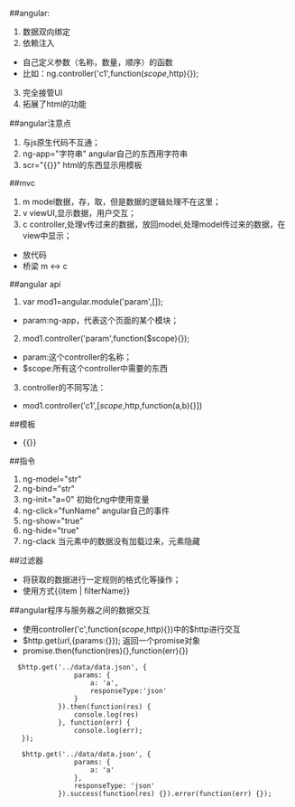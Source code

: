 ##angular:
1. 数据双向绑定
2. 依赖注入
- 自己定义参数（名称，数量，顺序）的函数
- 比如：ng.controller('c1',function($scope,$http){});
3. 完全接管UI
4. 拓展了html的功能

##angular注意点
1. 与js原生代码不互通；
2. ng-app="字符串"  angular自己的东西用字符串
3. scr="{{}}"       html的东西显示用模板

##mvc
1. m    model数据，存，取，但是数据的逻辑处理不在这里；
2. v    viewUI,显示数据，用户交互；
3. c    controller,处理v传过来的数据，放回model,处理model传过来的数据，在view中显示；
- 放代码
- 桥梁  m  <->  c

##angular api
1. var mod1=angular.module('param',[]);
 - param:ng-app，代表这个页面的某个模块；
2. mod1.controller('param',function($scope){});
 - param:这个controller的名称；
 - $scope:所有这个controller中需要的东西
3. controller的不同写法：
 - mod1.controller('c1',[$scope,$http,function(a,b){}])

##模板
- {{}} 

##指令
1. ng-model="str"          
2. ng-bind="str"  
3. ng-init="a=0"  初始化ng中使用变量
4. ng-click="funName"    angular自己的事件
5. ng-show="true"
6. ng-hide="true"
7. ng-clack  当元素中的数据没有加载过来，元素隐藏

##过滤器
- 将获取的数据进行一定规则的格式化等操作；
- 使用方式{{item | filterName}}

##angular程序与服务器之间的数据交互
- 使用controller('c',function($scope,$http){})中的$http进行交互
- $http.get(url,{params:{}}); 返回一个promise对象
- promise.then(function(res){},function(err){})
```
  $http.get('../data/data.json', {
                params: {
                    a: 'a',
                    responseType:'json'
                }
            }).then(function(res) {
                console.log(res)
            }, function(err) {
                console.log(err);
   });

   $http.get('../data/data.json', {
                params: {
                    a: 'a'
                },
                responseType: 'json'
            }).success(function(res) {}).error(function(err) {});
```